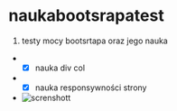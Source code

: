 # naukabootsrapatest
1. testy mocy bootsrtapa oraz jego nauka
+  - [x] nauka div col
+  - [x] nauka responsywności strony
+ ![screnshott](https://www.google.com/search?udm=2&q=lis%C4%87#vhid=ggpP3eRYYrlKNM&vssid=mosaic)
